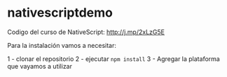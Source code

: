 # nativescriptdemo
Codigo del curso de NativeScript: http://j.mp/2xLzG5E 

Para la instalación vamos a necesitar: 

1 - clonar el repositorio 
2 - ejecutar <code>npm install</code>
3 - Agregar la plataforma que vayamos a utilizar
